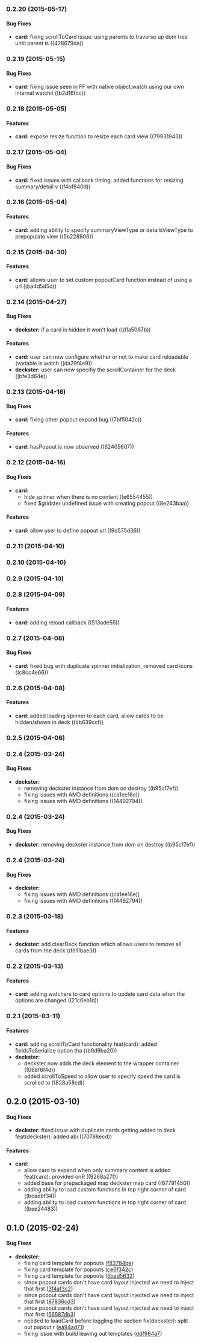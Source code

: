 <a name="0.2.20"></a>
### 0.2.20 (2015-05-17)


#### Bug Fixes

* **card:** fixing scrollToCard issue. using parents to traverse up dom tree until parent is ((428679da))


<a name="0.2.19"></a>
### 0.2.19 (2015-05-15)


#### Bug Fixes

* **card:** fixing issue seen in FF with native object.watch using our own internal watchit  ((b2d16fcc))


<a name="0.2.18"></a>
### 0.2.18 (2015-05-05)


#### Features

* **card:** expose resize function to resize each card view ((79931943))


<a name="0.2.17"></a>
### 0.2.17 (2015-05-04)


#### Bug Fixes

* **card:** fixed issues with callback timing, added functions for resizing summary/detail v ((f4bf840d))


<a name="0.2.16"></a>
### 0.2.16 (2015-05-04)


#### Features

* **card:** adding ability to specify summaryViewType or detailsViewType to prepopulate view ((5b228906))


<a name="0.2.15"></a>
### 0.2.15 (2015-04-30)


#### Features

* **card:** allows user to set custom popoutCard function instead of using a url ((ba4d5d5d))


<a name="0.2.14"></a>
### 0.2.14 (2015-04-27)


#### Bug Fixes

* **deckster:** if a card is hidden it won't load ((d1a5067b))


#### Features

* **card:** user can now configure whether or not to make card reloadable (variable is watch ((da29f4e9))
* **deckster:** user can now specifiy the scrollContainer for the deck ((bfe3d64e))


<a name="0.2.13"></a>
### 0.2.13 (2015-04-16)


#### Bug Fixes

* **card:** fixing other popout expand bug ((7bf5042c))


#### Features

* **card:** hasPopout is now observed ((62405607))


<a name="0.2.12"></a>
### 0.2.12 (2015-04-16)


#### Bug Fixes

* **card:**
  * hide spinner when there is no content ((e6554455))
  * fixed  $gridster undefined issue with creating popout ((8e243baa))


#### Features

* **card:** allow user to define popout url ((9d575d36))


<a name="0.2.11"></a>
### 0.2.11 (2015-04-10)


<a name="0.2.10"></a>
### 0.2.10 (2015-04-10)


<a name="0.2.9"></a>
### 0.2.9 (2015-04-10)


<a name="0.2.8"></a>
### 0.2.8 (2015-04-09)


#### Features

* **card:** adding reload callback ((513ade55))


<a name="0.2.7"></a>
### 0.2.7 (2015-04-08)


#### Bug Fixes

* **card:** fixed bug with duplicate spinner initialization, removed card icons ((c8cc4e66))


<a name="0.2.6"></a>
### 0.2.6 (2015-04-08)


#### Features

* **card:** added loading spinner to each card, allow cards to be hidden/shown in deck ((bb639ccf))


<a name="0.2.5"></a>
### 0.2.5 (2015-04-06)


<a name="0.2.4"></a>
### 0.2.4 (2015-03-24)


#### Bug Fixes

* **deckster:**
  * removing deckster instance from dom on destroy ((b95c17ef))
  * fixing issues with AMD definitions ((ca1ee16e))
  * fixing issues with AMD definitions ((14492794))


<a name="0.2.4"></a>
### 0.2.4 (2015-03-24)


#### Bug Fixes

* **deckster:** removing deckster instance from dom on destroy ((b95c17ef))


<a name="0.2.4"></a>
### 0.2.4 (2015-03-24)


#### Bug Fixes

* **deckster:**
  * fixing issues with AMD definitions ((ca1ee16e))
  * fixing issues with AMD definitions ((14492794))


<a name="0.2.3"></a>
### 0.2.3 (2015-03-18)


#### Features

* **deckster:** add clearDeck function which allows users to remove all cards from the deck ((fd11bae3))


<a name="0.2.2"></a>
### 0.2.2 (2015-03-13)


#### Features

* **card:** adding watchers to card options to update card data when the options are changed ((21c0eb1d))


<a name="0.2.1"></a>
### 0.2.1 (2015-03-11)


#### Features

* **card:** adding scrollToCard functionality feat(card): added fieldsToSerialize option tha ((b9d9ba20))
* **deckster:**
  * deckster now adds the deck element to the wrapper container ((068f6f4d))
  * added scrollToSpeed to allow user to specify speed the card is scrolled to ((828a58cd))


<a name="0.2.0"></a>
## 0.2.0 (2015-03-10)


#### Bug Fixes

* **deckster:** fixed issue with duplicate cards getting added to deck feat(deckster): added abi ((70788ecd))


#### Features

* **card:**
  * allow card to expand when only summary content is added feat(card): provided onR ((9268a27f))
  * added base for prepackaged map deckster map card ((67791450))
  * adding ability to load custom functions in top right corner of card ((bcadbf34))
  * adding ability to load custom functions in top right corner of card ((bee24483))


<a name="0.1.0"></a>
## 0.1.0 (2015-02-24)


#### Bug Fixes

* **deckster:**
  * fixing card template for popouts ([f83784be](https://github.com/DecksterTeam/DecksterJS/commit/f83784be4182aaeab2bdce3b8e85aef36c489324))
  * fixing card template for popouts ([ce6f342c](https://github.com/DecksterTeam/DecksterJS/commit/ce6f342cd3cd85c43671953f9313af07cdb4b44d))
  * fixing card template for popouts ([5bad5632](https://github.com/DecksterTeam/DecksterJS/commit/5bad5632f3c9f58a226ee90b3423485c0c3bf7e7))
  * since popout cards don't have card layout injected we need to inject that first  ([3f4af3c2](https://github.com/DecksterTeam/DecksterJS/commit/3f4af3c28a1fd7a82df2a21e7dfd31850f1bbb96))
  * since popout cards don't have card layout injected we need to inject that first  ([87836cd3](https://github.com/DecksterTeam/DecksterJS/commit/87836cd36f4dc0776a21279fc7ad3c3117cae2bd))
  * since popout cards don't have card layout injected we need to inject that first  ([56587db3](https://github.com/DecksterTeam/DecksterJS/commit/56587db3aba94c9f546a960c0f1e5b35bb69bfb7))
  * needed to loadCard before toggling the section fix(deckster): split out popout r ([ea94ad71](https://github.com/DecksterTeam/DecksterJS/commit/ea94ad71a6a9eb761c87fff54e858c3c7807d1ca))
  * fixing issue with build leaving out templates ([ddf984a7](https://github.com/DecksterTeam/DecksterJS/commit/ddf984a7848f64323318330cf4b097db246072ea))

